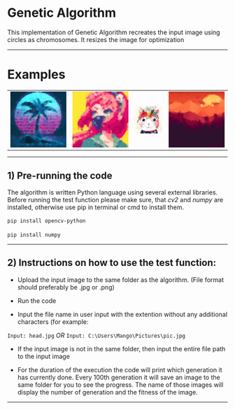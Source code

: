 # Genetic Algorithm

This implementation of Genetic Algorithm recreates the input image using circles as chromosomes. It resizes the image for optimization

___________
# Examples

|        |        |        |        |
|--------|--------|--------|--------|
| ![wave_result](/examples/wave_result.png) | ![pixel_result](/examples/pixel_result.png) | ![catty_result](/examples/catty_result.png) | ![sunset_result](/examples/sunset_result.png) |
__________________________
## 1) Pre-running the code

The algorithm is written Python language using several external libraries.
Before running the test function please make sure, that *cv2* and *numpy* are installed, otherwise use pip in terminal or cmd to install them.

    pip install opencv-python
  
    pip install numpy
________________________________________________
## 2) Instructions on how to use the test function:

* Upload the input image to the same folder as the algorithm. 
(File format should preferably be .jpg or .png)

* Run the code

* Input the file name in user input with the extention without any additional characters (for example:

```Input: head.jpg```
    *OR*
```Input: C:\Users\Mango\Pictures\pic.jpg```

* If the input image is not in the same folder, then input the entire file path to the input image

* For the duration of the execution the code will print which generation it has currently done. Every 100th generation it will save an image to the same folder for you to see the progress. The name of those images will display the number of generation and the fitness of the image.
_________________________________________________

